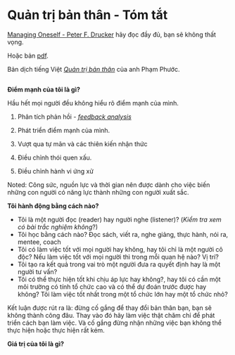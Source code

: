 # Quản trị bản thân - Tóm tắt

[Managing Oneself - Peter F. Drucker](https://hbr.org/2005/01/managing-oneself) hãy đọc đầy đủ, bạn sẽ không thất vọng.

Hoặc bản [pdf](/res/managing_oneself/Managing_Oneself.pdf).

Bản dịch tiếng Việt [_Quản trị bản thân_](http://www.hoitrieuphu.com/2013/08/quan-tri-ban-than-peter-f-drucker.html) của anh Phạm Phước.

##

**Điểm mạnh của tôi là gì?**

Hầu hết mọi người đều không hiểu rõ điểm mạnh của mình.

1.  Phân tích phản hồi - [_feedback analysis_](https://guerric.co.uk/feedback-analysis/)

2.  Phát triển điểm mạnh của mình.

3.  Vượt qua tự mãn và các thiên kiến nhận thức

4.  Điều chỉnh thói quen xấu.

5.  Điều chỉnh hành vi ứng xử

Noted: Công sức, nguồn lực và thời gian nên được dành cho việc biến những con người có năng lực thành những con người xuất sắc.

**Tôi hành động bằng cách nào?**

* Tôi là một người đọc (reader) hay người nghe (listener)? (_Kiểm tra xem có bài trắc nghiệm không_?)
* Tôi học bằng cách nào? Đọc sách, viết ra, nghe giảng, thực hành, nói ra, mentee, coach
* Tôi có làm việc tốt với mọi người hay không, hay tôi chỉ là một người cô độc? Nếu làm việc tốt với mọi người thì trong mỗi quan hệ nào? Vị trí?
* Tôi tạo ra kết quả trong vai trò một người đưa ra quyết định hay là một người tư vấn?
* Tôi có thể thực hiện tốt khi chịu áp lực hay không?, hay tôi có cần một môi trường có tính tổ chức cao và có thể dự đoán trước được hay không? Tôi làm việc tốt nhất trong một tổ chức lớn hay một tổ chức nhỏ?

Kết luận được rút ra là: đừng cố gắng để thay đổi bản thân bạn, bạn sẽ không thành công đâu. Thay vào đó hãy làm việc thật chăm chỉ để phát triển cách bạn làm việc. Và cố gắng đừng nhận những việc bạn không thể thực hiện hoặc thực hiện rất kém.

**Giá trị của tôi là gì?**
